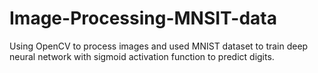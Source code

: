 # Image-Processing-MNSIT-data
Using OpenCV to process images and used MNIST dataset to train deep neural network with sigmoid activation function to predict digits.
